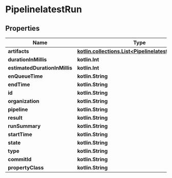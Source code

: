 
# PipelinelatestRun

## Properties
| Name | Type | Description | Notes |
| ------------ | ------------- | ------------- | ------------- |
| **artifacts** | [**kotlin.collections.List&lt;PipelinelatestRunartifacts&gt;**](PipelinelatestRunartifacts.md) |  |  [optional] |
| **durationInMillis** | **kotlin.Int** |  |  [optional] |
| **estimatedDurationInMillis** | **kotlin.Int** |  |  [optional] |
| **enQueueTime** | **kotlin.String** |  |  [optional] |
| **endTime** | **kotlin.String** |  |  [optional] |
| **id** | **kotlin.String** |  |  [optional] |
| **organization** | **kotlin.String** |  |  [optional] |
| **pipeline** | **kotlin.String** |  |  [optional] |
| **result** | **kotlin.String** |  |  [optional] |
| **runSummary** | **kotlin.String** |  |  [optional] |
| **startTime** | **kotlin.String** |  |  [optional] |
| **state** | **kotlin.String** |  |  [optional] |
| **type** | **kotlin.String** |  |  [optional] |
| **commitId** | **kotlin.String** |  |  [optional] |
| **propertyClass** | **kotlin.String** |  |  [optional] |



